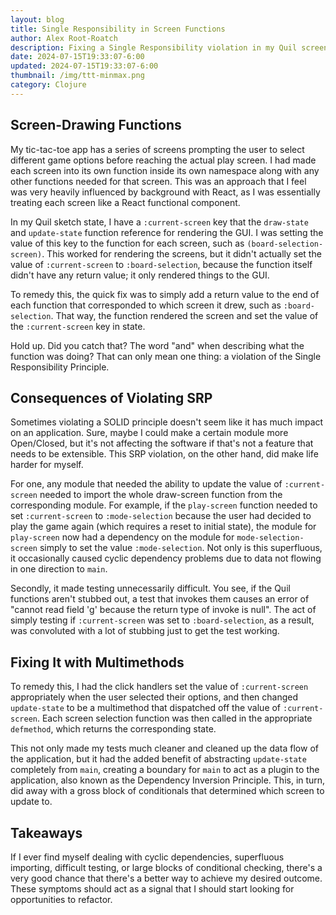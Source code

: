 ```yaml
---
layout: blog
title: Single Responsibility in Screen Functions
author: Alex Root-Roatch
description: Fixing a Single Responsibility violation in my Quil screen functions for my tic-tac-toe app
date: 2024-07-15T19:33:07-6:00
updated: 2024-07-15T19:33:07-6:00
thumbnail: /img/ttt-minmax.png
category: Clojure
---
```


## Screen-Drawing Functions

My tic-tac-toe app has a series of screens prompting the user to select different game options before reaching the actual play screen. I had made each screen into its own function inside its own namespace along with any other functions needed for that screen. This was an approach that I feel was very heavily influenced by background with React, as I was essentially treating each screen like a React functional component. 

In my Quil sketch state, I have a `:current-screen` key that the `draw-state` and `update-state` function reference for rendering the GUI. I was setting the value of this key to the function for each screen, such as `(board-selection-screen)`. This worked for rendering the screens, but it didn't actually set the value of `:current-screen` to `:board-selection`, because the function itself didn't have any return value; it only rendered things to the GUI. 

To remedy this, the quick fix was to simply add a return value to the end of each function that corresponded to which screen it drew, such as `:board-selection`. That way, the function rendered the screen and set the value of the `:current-screen` key in state. 

Hold up. Did you catch that? The word "and" when describing what the function was doing? That can only mean one thing: a violation of the Single Responsibility Principle.

## Consequences of Violating SRP

Sometimes violating a SOLID principle doesn't seem like it has much impact on an application. Sure, maybe I could make a certain module more Open/Closed, but it's not affecting the software if that's not a feature that needs to be extensible. This SRP violation, on the other hand, did make life harder for myself. 

For one, any module that needed the ability to update the value of `:current-screen` needed to import the whole draw-screen function from the corresponding module. For example, if the `play-screen` function needed to set `:current-screen` to `:mode-selection` because the user had decided to play the game again (which requires a reset to initial state), the module for `play-screen` now had a dependency on the module for `mode-selection-screen` simply to set the value `:mode-selection`. Not only is this superfluous, it occasionally caused cyclic dependency problems due to data not flowing in one direction to `main`.

Secondly, it made testing unnecessarily difficult. You see, if the Quil functions aren't stubbed out, a test that invokes them causes an error of "cannot read field 'g' because the return type of invoke is null". The act of simply testing if `:current-screen` was set to `:board-selection`, as a result, was convoluted with a lot of stubbing just to get the test working. 

## Fixing It with Multimethods

To remedy this, I had the click handlers set the value of `:current-screen` appropriately when the user selected their options, and then changed `update-state` to be a multimethod that dispatched off the value of `:current-screen`. Each screen selection function was then called in the appropriate `defmethod`, which returns the corresponding state. 

This not only made my tests much cleaner and cleaned up the data flow of the application, but it had the added benefit of abstracting `update-state` completely from `main`, creating a boundary for `main` to act as a plugin to the application, also known as the Dependency Inversion Principle. This, in turn, did away with a gross block of conditionals that determined which screen to update to. 

## Takeaways

If I ever find myself dealing with cyclic dependencies, superfluous importing, difficult testing, or large blocks of conditional checking, there's a very good chance that there's a better way to achieve my desired outcome. These symptoms should act as a signal that I should start looking for opportunities to refactor. 






